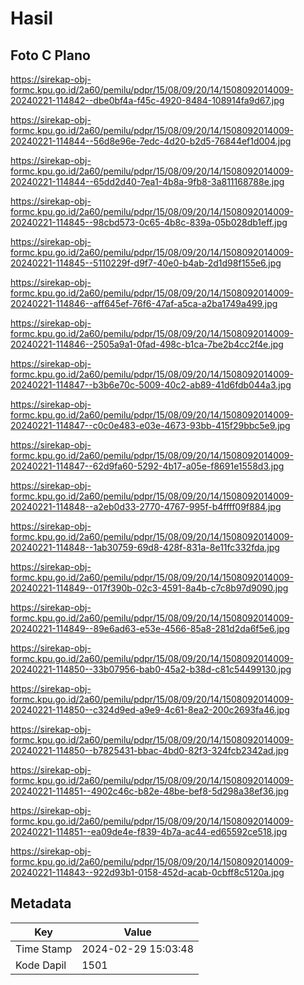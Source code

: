 # Hasil

## Foto C Plano

https://sirekap-obj-formc.kpu.go.id/2a60/pemilu/pdpr/15/08/09/20/14/1508092014009-20240221-114842--dbe0bf4a-f45c-4920-8484-108914fa9d67.jpg

https://sirekap-obj-formc.kpu.go.id/2a60/pemilu/pdpr/15/08/09/20/14/1508092014009-20240221-114844--56d8e96e-7edc-4d20-b2d5-76844ef1d004.jpg

https://sirekap-obj-formc.kpu.go.id/2a60/pemilu/pdpr/15/08/09/20/14/1508092014009-20240221-114844--65dd2d40-7ea1-4b8a-9fb8-3a811168788e.jpg

https://sirekap-obj-formc.kpu.go.id/2a60/pemilu/pdpr/15/08/09/20/14/1508092014009-20240221-114845--98cbd573-0c65-4b8c-839a-05b028db1eff.jpg

https://sirekap-obj-formc.kpu.go.id/2a60/pemilu/pdpr/15/08/09/20/14/1508092014009-20240221-114845--5110229f-d9f7-40e0-b4ab-2d1d98f155e6.jpg

https://sirekap-obj-formc.kpu.go.id/2a60/pemilu/pdpr/15/08/09/20/14/1508092014009-20240221-114846--aff645ef-76f6-47af-a5ca-a2ba1749a499.jpg

https://sirekap-obj-formc.kpu.go.id/2a60/pemilu/pdpr/15/08/09/20/14/1508092014009-20240221-114846--2505a9a1-0fad-498c-b1ca-7be2b4cc2f4e.jpg

https://sirekap-obj-formc.kpu.go.id/2a60/pemilu/pdpr/15/08/09/20/14/1508092014009-20240221-114847--b3b6e70c-5009-40c2-ab89-41d6fdb044a3.jpg

https://sirekap-obj-formc.kpu.go.id/2a60/pemilu/pdpr/15/08/09/20/14/1508092014009-20240221-114847--c0c0e483-e03e-4673-93bb-415f29bbc5e9.jpg

https://sirekap-obj-formc.kpu.go.id/2a60/pemilu/pdpr/15/08/09/20/14/1508092014009-20240221-114847--62d9fa60-5292-4b17-a05e-f8691e1558d3.jpg

https://sirekap-obj-formc.kpu.go.id/2a60/pemilu/pdpr/15/08/09/20/14/1508092014009-20240221-114848--a2eb0d33-2770-4767-995f-b4ffff09f884.jpg

https://sirekap-obj-formc.kpu.go.id/2a60/pemilu/pdpr/15/08/09/20/14/1508092014009-20240221-114848--1ab30759-69d8-428f-831a-8e11fc332fda.jpg

https://sirekap-obj-formc.kpu.go.id/2a60/pemilu/pdpr/15/08/09/20/14/1508092014009-20240221-114849--017f390b-02c3-4591-8a4b-c7c8b97d9090.jpg

https://sirekap-obj-formc.kpu.go.id/2a60/pemilu/pdpr/15/08/09/20/14/1508092014009-20240221-114849--89e6ad63-e53e-4566-85a8-281d2da6f5e6.jpg

https://sirekap-obj-formc.kpu.go.id/2a60/pemilu/pdpr/15/08/09/20/14/1508092014009-20240221-114850--33b07956-bab0-45a2-b38d-c81c54499130.jpg

https://sirekap-obj-formc.kpu.go.id/2a60/pemilu/pdpr/15/08/09/20/14/1508092014009-20240221-114850--c324d9ed-a9e9-4c61-8ea2-200c2693fa46.jpg

https://sirekap-obj-formc.kpu.go.id/2a60/pemilu/pdpr/15/08/09/20/14/1508092014009-20240221-114850--b7825431-bbac-4bd0-82f3-324fcb2342ad.jpg

https://sirekap-obj-formc.kpu.go.id/2a60/pemilu/pdpr/15/08/09/20/14/1508092014009-20240221-114851--4902c46c-b82e-48be-bef8-5d298a38ef36.jpg

https://sirekap-obj-formc.kpu.go.id/2a60/pemilu/pdpr/15/08/09/20/14/1508092014009-20240221-114851--ea09de4e-f839-4b7a-ac44-ed65592ce518.jpg

https://sirekap-obj-formc.kpu.go.id/2a60/pemilu/pdpr/15/08/09/20/14/1508092014009-20240221-114843--922d93b1-0158-452d-acab-0cbff8c5120a.jpg


## Metadata

| Key        | Value               |
| ---------- | ------------------- |
| Time Stamp | 2024-02-29 15:03:48 |
| Kode Dapil | 1501                |



